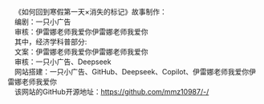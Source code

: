 &ensp;&ensp;《如何回到寒假第一天×消失的标记》故事制作：  
&ensp;&ensp;编剧：一只小广告  
&ensp;&ensp;审核：伊雷娜老师我爱你伊雷娜老师我爱你  
&ensp;&ensp;其中，经济学科普部分:  
&ensp;&ensp;文案：伊雷娜老师我爱你伊雷娜老师我爱你  
&ensp;&ensp;审核：一只小广告、Deepseek  
&ensp;&ensp;网站搭建：一只小广告、GitHub、Deepseek、Copilot、伊雷娜老师我爱你伊雷娜老师我爱你  
&ensp;&ensp;该网站的GitHub开源地址：https://github.com/mmz10987/-/  
